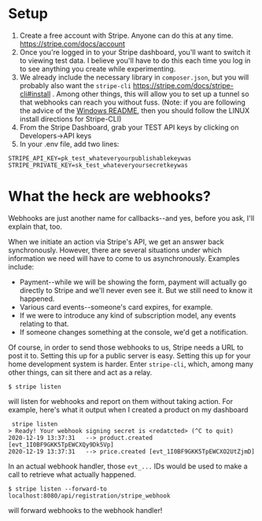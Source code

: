 # Setup

1. Create a free account with Stripe. Anyone can do this at any time. https://stripe.com/docs/account
2. Once you're logged in to your Stripe dashboard, you'll want to switch it to viewing test data. I believe you'll have to do this each time you log in to see anything you create while experimenting.
3. We already include the necessary library in `composer.json`, but you will probably also want the `stripe-cli` https://stripe.com/docs/stripe-cli#install . Among other things, this will allow you to set up a tunnel so that webhooks can reach you without fuss. (Note: if you are following the advice of the [Windows README](Windows-README.md), then you should follow the LINUX install directions for Stripe-CLI)
4. From the Stripe Dashboard, grab your TEST API keys by clicking on Developers->API keys
5. In your .env file, add two lines:
```
STRIPE_API_KEY=pk_test_whateveryourpublishablekeywas
STRIPE_PRIVATE_KEY=sk_test_whateveryoursecretkeywas
```


# What the heck are webhooks?

Webhooks are just another name for callbacks--and yes, before you ask, I'll explain that, too.

When we initiate an action via Stripe's API, we get an answer back synchronously. However, there are several situations under which information we need will have to come to us asynchronously. Examples include:

* Payment--while we will be showing the form, payment will actually go directly to Stripe and we'll never even see it. But we still need to know it happened.
* Various card events--someone's card expires, for example.
* If we were to introduce any kind of subscription model, any events relating to that.
* If someone changes something at the console, we'd get a notification.

Of course, in order to send those webhooks to us, Stripe needs a URL to post it to. Setting this up for a public server is easy. Setting this up for your home development system is harder. Enter `stripe-cli`, which, among many other things, can sit there and act as a relay.

```
$ stripe listen
```

will listen for webhooks and report on them without taking action. For example, here's what it output when I created a product on my dashboard

```
 stripe listen
> Ready! Your webhook signing secret is <redatcted> (^C to quit)
2020-12-19 13:37:31   --> product.created [evt_1I0BF9GKK5TpEWCXQy9Dk5Vp]
2020-12-19 13:37:31   --> price.created [evt_1I0BF9GKK5TpEWCXO2UtZjmD]
```

In an actual webhook handler, those `evt_...` IDs would be used to make a call to retrieve what actually happened.

```
$ stripe listen --forward-to localhost:8080/api/registration/stripe_webhook
```

will forward webhooks to the webhook handler!

